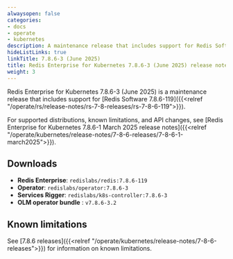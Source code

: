```yaml
---
alwaysopen: false
categories:
- docs
- operate
- kubernetes
description: A maintenance release that includes support for Redis Software 7.8.6-119.
hideListLinks: true
linkTitle: 7.8.6-3 (June 2025)
title: Redis Enterprise for Kubernetes 7.8.6-3 (June 2025) release notes
weight: 3
---
```


Redis Enterprise for Kubernetes 7.8.6-3 (June 2025) is a maintenance release that includes support for [Redis Software 7.8.6-119]({{<relref "/operate/rs/release-notes/rs-7-8-releases/rs-7-8-6-119">}}).

For supported distributions, known limitations, and API changes, see [Redis Enterprise for Kubernetes 7.8.6-1 March 2025 release notes]({{<relref "/operate/kubernetes/release-notes/7-8-6-releases/7-8-6-1-march2025">}}).

## Downloads

- **Redis Enterprise**: `redislabs/redis:7.8.6-119`
- **Operator**: `redislabs/operator:7.8.6-3`
- **Services Rigger**: `redislabs/k8s-controller:7.8.6-3`
- **OLM operator bundle** : `v7.8.6-3.2`

## Known limitations

See [7.8.6 releases]({{<relref "/operate/kubernetes/release-notes/7-8-6-releases">}}) for information on known limitations.
